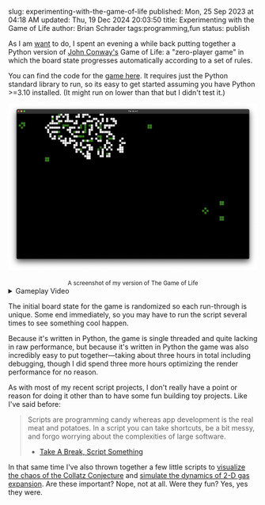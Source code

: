 slug: experimenting-with-the-game-of-life
published: Mon, 25 Sep 2023 at 04:18 AM
updated: Thu, 19 Dec 2024 20:03:50 
title: Experimenting with the Game of Life
author: Brian Schrader
tags:programming,fun
status: publish


As I am [want][mp] to do, I spent an evening a while back putting together a Python version of [John Conway's][jc] Game of Life: a &quot;zero-player game&quot; in which the board state progresses automatically according to a set of rules.

You can find the code for the [game here][code]. It requires just the Python standard library to run, so its easy to get started assuming you have Python >=3.10 installed. (It might run on lower than that but I didn't test it.)

![A screenshot of the Game of Life][life]
<center><small>A screenshot of my version of The Game of Life</small></center>

<details>
<summary>Gameplay Video</summary>
<div>

<video autoplay="false" preload="false" controls>
    <source src="/images/blog/Gol.mp4" type="video/mp4">
</video>
<center><small>Thrilling, right?</small></center>
</div>
</details>

The initial board state for the game is randomized so each run-through is unique. Some end immediately, so you may have to run the script several times to see something cool happen.

Because it's written in Python, the game is single threaded and quite lacking in raw performance, but because it's written in Python the game was also incredibly easy to put together&mdash;taking about three hours in total including debugging, though I did spend three more hours optimizing the render performance for no reason.

As with most of my recent script projects, I don't really have a point or reason for doing it other than to have some fun building toy projects. Like I've said before:

> Scripts are programming candy whereas app development is the real meat and potatoes. In a script you can take shortcuts, be a bit messy, and forgo worrying about the complexities of large software.<br />
> - [Take A Break, Script Something](/archive/take-a-break-script-something/)

In that same time I've also thrown together a few little scripts to [visualize the chaos of the Collatz Conjecture][collatz] and [simulate the dynamics of 2-D gas expansion][gas]. Are these important? Nope, not at all. Were they fun? Yes, yes they were.


[code]: https://gist.github.com/Sonictherocketman/4551dcf001932639a03e8849be92ff71
[life]: /images/blog/life.png
[mp]: /archive/fun-with-math-calculating-multiplicative-persistence/
[jc]: https://en.wikipedia.org/wiki/John_Horton_Conway
[gas]: https://gist.github.com/Sonictherocketman/be0a4aa1a43d3c74604ea9f3f5352e63
[collatz]: https://gist.github.com/Sonictherocketman/5d51d3c8e739624404f3f8535fb1f564
